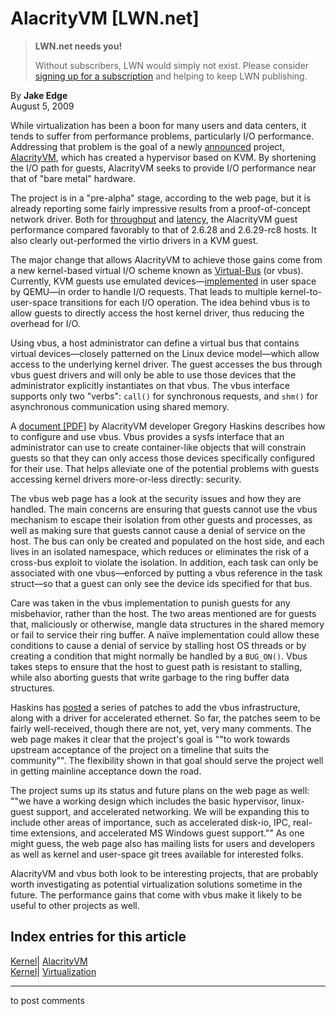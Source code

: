 # AlacrityVM [LWN.net]

> **LWN.net needs you!**
> 
> Without subscribers, LWN would simply not exist. Please consider [signing up for a subscription](/Promo/nst-nag2/subscribe) and helping to keep LWN publishing. 

By **Jake Edge**  
August 5, 2009 

While virtualization has been a boon for many users and data centers, it tends to suffer from performance problems, particularly I/O performance. Addressing that problem is the goal of a newly [announced](http://lwn.net/Articles/345016/) project, [AlacrityVM](http://developer.novell.com/wiki/index.php/AlacrityVM), which has created a hypervisor based on KVM. By shortening the I/O path for guests, AlacrityVM seeks to provide I/O performance near that of "bare metal" hardware. 

The project is in a "pre-alpha" stage, according to the web page, but it is already reporting some fairly impressive results from a proof-of-concept network driver. Both for [throughput](http://developer.novell.com/wiki/index.php/Image:Netperf-10ge-tcp-throughput.jpg) and [latency](http://developer.novell.com/wiki/index.php/Image:Netperf-10ge-udp-latency.jpg), the AlacrityVM guest performance compared favorably to that of 2.6.28 and 2.6.29-rc8 hosts. It also clearly out-performed the virtio drivers in a KVM guest. 

The major change that allows AlacrityVM to achieve those gains come from a new kernel-based virtual I/O scheme known as [Virtual-Bus](http://developer.novell.com/wiki/index.php/Virtual-bus) (or vbus). Currently, KVM guests use emulated devices—[implemented](http://developer.novell.com/wiki/index.php/Image:Kvm_interactions-emulation.jpg) in user space by QEMU—in order to handle I/O requests. That leads to multiple kernel-to-user-space transitions for each I/O operation. The idea behind vbus is to allow guests to directly access the host kernel driver, thus reducing the overhead for I/O.

Using vbus, a host administrator can define a virtual bus that contains virtual devices—closely patterned on the Linux device model—which allow access to the underlying kernel driver. The guest accesses the bus through vbus guest drivers and will only be able to use those devices that the administrator explicitly instantiates on that vbus. The vbus interface supports only two "verbs": `call()` for synchronous requests, and `shm()` for asynchronous communication using shared memory. 

A [document [PDF]](http://developer.novell.com/wiki/images/7/74/Vbus-introduction.pdf) by AlacrityVM developer Gregory Haskins describes how to configure and use vbus. Vbus provides a sysfs interface that an administrator can use to create container-like objects that will constrain guests so that they can only access those devices specifically configured for their use. That helps alleviate one of the potential problems with guests accessing kernel drivers more-or-less directly: security. 

The vbus web page has a look at the security issues and how they are handled. The main concerns are ensuring that guests cannot use the vbus mechanism to escape their isolation from other guests and processes, as well as making sure that guests cannot cause a denial of service on the host. The bus can only be created and populated on the host side, and each lives in an isolated namespace, which reduces or eliminates the risk of a cross-bus exploit to violate the isolation. In addition, each task can only be associated with one vbus—enforced by putting a vbus reference in the task struct—so that a guest can only see the device ids specified for that bus. 

Care was taken in the vbus implementation to punish guests for any misbehavior, rather than the host. The two areas mentioned are for guests that, maliciously or otherwise, mangle data structures in the shared memory or fail to service their ring buffer. A naïve implementation could allow these conditions to cause a denial of service by stalling host OS threads or by creating a condition that might normally be handled by a `BUG_ON()`. Vbus takes steps to ensure that the host to guest path is resistant to stalling, while also aborting guests that write garbage to the ring buffer data structures. 

Haskins has [posted](http://lwn.net/Articles/345027/) a series of patches to add the vbus infrastructure, along with a driver for accelerated ethernet. So far, the patches seem to be fairly well-received, though there are not, yet, very many comments. The web page makes it clear that the project's goal is ""to work towards upstream acceptance of the project on a timeline that suits the community"". The flexibility shown in that goal should serve the project well in getting mainline acceptance down the road. 

The project sums up its status and future plans on the web page as well: ""we have a working design which includes the basic hypervisor, linux-guest support, and accelerated networking. We will be expanding this to include other areas of importance, such as accelerated disk-io, IPC, real-time extensions, and accelerated MS Windows guest support."" As one might guess, the web page also has mailing lists for users and developers as well as kernel and user-space git trees available for interested folks. 

AlacrityVM and vbus both look to be interesting projects, that are probably worth investigating as potential virtualization solutions sometime in the future. The performance gains that come with vbus make it likely to be useful to other projects as well. 

  
Index entries for this article  
---  
[Kernel](/Kernel/Index)| [AlacrityVM](/Kernel/Index#AlacrityVM)  
[Kernel](/Kernel/Index)| [Virtualization](/Kernel/Index#Virtualization)  
  


* * *

to post comments 
